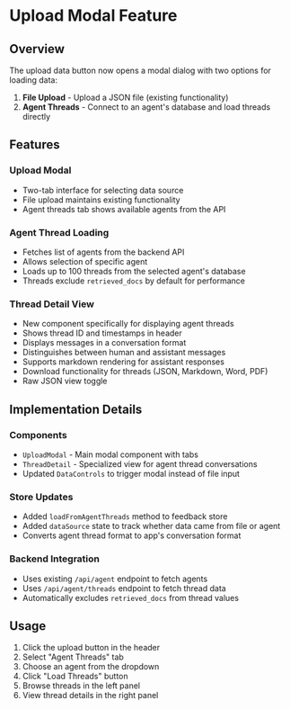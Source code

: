 # Upload Modal Feature

## Overview

The upload data button now opens a modal dialog with two options for loading data:

1. **File Upload** - Upload a JSON file (existing functionality)
2. **Agent Threads** - Connect to an agent's database and load threads directly

## Features

### Upload Modal
- Two-tab interface for selecting data source
- File upload maintains existing functionality
- Agent threads tab shows available agents from the API

### Agent Thread Loading
- Fetches list of agents from the backend API
- Allows selection of specific agent
- Loads up to 100 threads from the selected agent's database
- Threads exclude `retrieved_docs` by default for performance

### Thread Detail View
- New component specifically for displaying agent threads
- Shows thread ID and timestamps in header
- Displays messages in a conversation format
- Distinguishes between human and assistant messages
- Supports markdown rendering for assistant responses
- Download functionality for threads (JSON, Markdown, Word, PDF)
- Raw JSON view toggle

## Implementation Details

### Components
- `UploadModal` - Main modal component with tabs
- `ThreadDetail` - Specialized view for agent thread conversations
- Updated `DataControls` to trigger modal instead of file input

### Store Updates
- Added `loadFromAgentThreads` method to feedback store
- Added `dataSource` state to track whether data came from file or agent
- Converts agent thread format to app's conversation format

### Backend Integration
- Uses existing `/api/agent` endpoint to fetch agents
- Uses `/api/agent/threads` endpoint to fetch thread data
- Automatically excludes `retrieved_docs` from thread values

## Usage

1. Click the upload button in the header
2. Select "Agent Threads" tab
3. Choose an agent from the dropdown
4. Click "Load Threads" button
5. Browse threads in the left panel
6. View thread details in the right panel